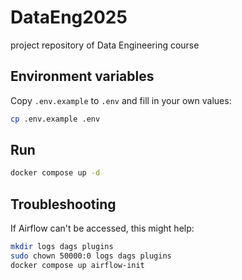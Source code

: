 # DataEng2025
project repository of Data Engineering course

## Environment variables
Copy `.env.example` to `.env` and fill in your own values:
```bash
cp .env.example .env
```

## Run
```bash
docker compose up -d
```

## Troubleshooting
If Airflow can't be accessed, this might help:
```bash
mkdir logs dags plugins
sudo chown 50000:0 logs dags plugins
docker compose up airflow-init
```